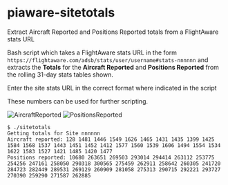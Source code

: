 # piaware-sitetotals
Extract Aircraft Reported and Positions Reported totals from a FlightAware stats URL

Bash script which takes a FlightAware stats URL in the form `https://flightaware.com/adsb/stats/user/username#stats-nnnnnn` and extracts the **Totals** for the **Aircraft Reported** and **Positions Reported** from the rolling 31-day stats tables shown.

Enter the site stats URL in the correct format where indicated in the script

These numbers can be used for further scripting.

![AircraftReported](https://github.com/clwgh/piaware-sitetotals/assets/115202757/2fa5ed34-676e-4ed0-8a2d-c633ce9ca48b)
![PositionsReported](https://github.com/clwgh/piaware-sitetotals/assets/115202757/ccd641a9-5023-466a-b9ab-910d943a91d3)

```
$ ./sitetotals 
Getting totals for Site nnnnnn
Aircraft reported: 128 1481 1446 1549 1626 1465 1431 1435 1399 1425 1584 1568 1537 1443 1451 1452 1412 1577 1560 1539 1606 1494 1554 1534 1622 1583 1527 1421 1485 1420 1477
Positions reported: 10680 263651 269503 293014 294414 263112 253775 254256 247161 258050 290318 300565 275459 262911 258642 260305 241720 284723 282449 289531 269129 260909 281058 275313 290715 292221 293727 270390 259290 271587 262885
```
